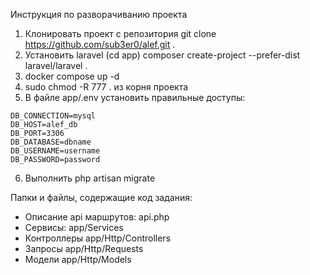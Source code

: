 Инструкция по разворачиванию проекта

1. Клонировать проект с репозитория git clone https://github.com/sub3er0/alef.git .
2. Установить laravel (cd app) composer create-project --prefer-dist laravel/laravel .
3. docker compose up -d
4. sudo chmod -R 777 . из корня проекта
5. В файле app/.env установить правильные доступы:
```
DB_CONNECTION=mysql
DB_HOST=alef_db
DB_PORT=3306
DB_DATABASE=dbname
DB_USERNAME=username
DB_PASSWORD=password
```
6. Выполнить php artisan migrate

Папки и файлы, содержащие код задания:
- Описание api маршрутов: api.php
- Сервисы: app/Services
- Контроллеры app/Http/Controllers
- Запросы app/Http/Requests
- Модели app/Http/Models
